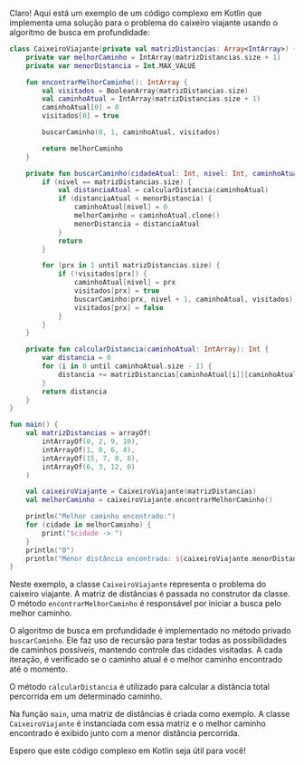 Claro! Aqui está um exemplo de um código complexo em Kotlin que implementa uma solução para o problema do caixeiro viajante usando o algoritmo de busca em profundidade:

```kotlin
class CaixeiroViajante(private val matrizDistancias: Array<IntArray>) {
    private var melhorCaminho = IntArray(matrizDistancias.size + 1)
    private var menorDistancia = Int.MAX_VALUE

    fun encontrarMelhorCaminho(): IntArray {
        val visitados = BooleanArray(matrizDistancias.size)
        val caminhoAtual = IntArray(matrizDistancias.size + 1)
        caminhoAtual[0] = 0
        visitados[0] = true

        buscarCaminho(0, 1, caminhoAtual, visitados)

        return melhorCaminho
    }

    private fun buscarCaminho(cidadeAtual: Int, nivel: Int, caminhoAtual: IntArray, visitados: BooleanArray) {
        if (nivel == matrizDistancias.size) {
            val distanciaAtual = calcularDistancia(caminhoAtual)
            if (distanciaAtual < menorDistancia) {
                caminhoAtual[nivel] = 0
                melhorCaminho = caminhoAtual.clone()
                menorDistancia = distanciaAtual
            }
            return
        }

        for (prx in 1 until matrizDistancias.size) {
            if (!visitados[prx]) {
                caminhoAtual[nivel] = prx
                visitados[prx] = true
                buscarCaminho(prx, nivel + 1, caminhoAtual, visitados)
                visitados[prx] = false
            }
        }
    }

    private fun calcularDistancia(caminhoAtual: IntArray): Int {
        var distancia = 0
        for (i in 0 until caminhoAtual.size - 1) {
            distancia += matrizDistancias[caminhoAtual[i]][caminhoAtual[i + 1]]
        }
        return distancia
    }
}

fun main() {
    val matrizDistancias = arrayOf(
        intArrayOf(0, 2, 9, 10),
        intArrayOf(1, 0, 6, 4),
        intArrayOf(15, 7, 0, 8),
        intArrayOf(6, 3, 12, 0)
    )

    val caixeiroViajante = CaixeiroViajante(matrizDistancias)
    val melhorCaminho = caixeiroViajante.encontrarMelhorCaminho()

    println("Melhor caminho encontrado:")
    for (cidade in melhorCaminho) {
        print("$cidade -> ")
    }
    println("0")
    println("Menor distância encontrada: ${caixeiroViajante.menorDistancia}")
}
```

Neste exemplo, a classe `CaixeiroViajante` representa o problema do caixeiro viajante. A matriz de distâncias é passada no construtor da classe. O método `encontrarMelhorCaminho` é responsável por iniciar a busca pelo melhor caminho.

O algoritmo de busca em profundidade é implementado no método privado `buscarCaminho`. Ele faz uso de recursão para testar todas as possibilidades de caminhos possíveis, mantendo controle das cidades visitadas. A cada iteração, é verificado se o caminho atual é o melhor caminho encontrado até o momento.

O método `calcularDistancia` é utilizado para calcular a distância total percorrida em um determinado caminho.

Na função `main`, uma matriz de distâncias é criada como exemplo. A classe `CaixeiroViajante` é instanciada com essa matriz e o melhor caminho encontrado é exibido junto com a menor distância percorrida.

Espero que este código complexo em Kotlin seja útil para você!